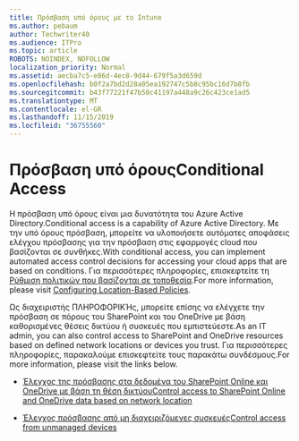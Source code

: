 ```yaml
---
title: Πρόσβαση υπό όρους με το Intune
ms.author: pebaum
author: Techwriter40
ms.audience: ITPro
ms.topic: article
ROBOTS: NOINDEX, NOFOLLOW
localization_priority: Normal
ms.assetid: aecba7c5-e86d-4ec8-9d44-679f5a3d659d
ms.openlocfilehash: b0f2a7bd2d28a05ea192747c5b8c95bc16d7b8fb
ms.sourcegitcommit: b43f77221f47b50c41197a448a9c26c423ce1ad5
ms.translationtype: MT
ms.contentlocale: el-GR
ms.lasthandoff: 11/15/2019
ms.locfileid: "36755560"
---
```

# <a name="conditional-access"></a><span data-ttu-id="ffbf2-102">Πρόσβαση υπό όρους</span><span class="sxs-lookup"><span data-stu-id="ffbf2-102">Conditional Access</span></span>

<span data-ttu-id="ffbf2-103">Η πρόσβαση υπό όρους είναι μια δυνατότητα του Azure Active Directory.</span><span class="sxs-lookup"><span data-stu-id="ffbf2-103">Conditional access is a capability of Azure Active Directory.</span></span> <span data-ttu-id="ffbf2-104">Με την υπό όρους πρόσβαση, μπορείτε να υλοποιήσετε αυτόματες αποφάσεις ελέγχου πρόσβασης για την πρόσβαση στις εφαρμογές cloud που βασίζονται σε συνθήκες.</span><span class="sxs-lookup"><span data-stu-id="ffbf2-104">With conditional access, you can implement automated access control decisions for accessing your cloud apps that are based on conditions.</span></span> <span data-ttu-id="ffbf2-105">Για περισσότερες πληροφορίες, επισκεφτείτε τη [Ρύθμιση πολιτικών που βασίζονται σε τοποθεσία](https://docs.microsoft.com/azure/active-directory/conditional-access/overview).</span><span class="sxs-lookup"><span data-stu-id="ffbf2-105">For more information, please visit [Configuring Location-Based Policies](https://docs.microsoft.com/azure/active-directory/conditional-access/overview).</span></span>

<span data-ttu-id="ffbf2-106">Ως διαχειριστής ΠΛΗΡΟΦΟΡΙΚΉς, μπορείτε επίσης να ελέγχετε την πρόσβαση σε πόρους του SharePoint και του OneDrive με βάση καθορισμένες θέσεις δικτύου ή συσκευές που εμπιστεύεστε.</span><span class="sxs-lookup"><span data-stu-id="ffbf2-106">As an IT admin, you can also control access to SharePoint and OneDrive resources based on defined network locations or devices you trust.</span></span> <span data-ttu-id="ffbf2-107">Για περισσότερες πληροφορίες, παρακαλούμε επισκεφτείτε τους παρακάτω συνδέσμους.</span><span class="sxs-lookup"><span data-stu-id="ffbf2-107">For more information, please visit the links below.</span></span>

- [<span data-ttu-id="ffbf2-108">Έλεγχος της πρόσβασης στα δεδομένα του SharePoint Online και OneDrive με βάση τη θέση δικτύου</span><span class="sxs-lookup"><span data-stu-id="ffbf2-108">Control access to SharePoint Online and OneDrive data based on network location</span></span>](https://docs.microsoft.com/sharepoint/control-access-based-on-network-location)

- [<span data-ttu-id="ffbf2-109">Έλεγχος πρόσβασης από μη διαχειριζόμενες συσκευές</span><span class="sxs-lookup"><span data-stu-id="ffbf2-109">Control access from unmanaged devices</span></span>](https://docs.microsoft.com/sharepoint/control-access-from-unmanaged-devices)

